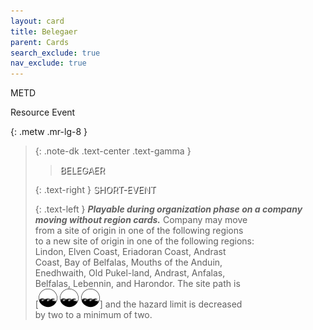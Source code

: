 ```yaml
---
layout: card
title: Belegaer
parent: Cards
search_exclude: true
nav_exclude: true
---
```


<style>
  card {
  font-variant: small-caps;
  font-weight: 400;
  color: white;
  margin: 0;
  text-shadow: 1px 1px 1px #000;
  //-webkit-text-stroke: 1px black;
}
</style>

METD

Resource Event


{: .metw .mr-lg-8 }
> {: .note-dk .text-center .text-gamma }
> > <card>BELEGAER</card>
> 
> {: .text-right }
> <card>SHORT-EVENT</card>
> 
> {: .text-left }
> _**Playable during organization phase on a company  
> moving without region cards.**_ Company may move  
> from a site of origin in one of the following regions  
> to a new site of origin in one of the following regions:  
> Lindon, Elven Coast, Eriadoran Coast, Andrast  
> Coast, Bay of Belfalas, Mouths of the Anduin,  
> Enedhwaith, Old Pukel-land, Andrast, Anfalas,  
> Belfalas, Lebennin, and Harondor. The site path is  
> \[![](/assets/images/coastalsea.svg) ![](/assets/images/coastalsea.svg) ![](/assets/images/coastalsea.svg)] and the hazard limit is decreased  
> by two to a minimum of two. 


